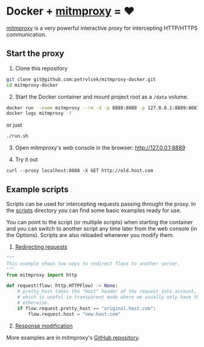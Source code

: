 # Docker + [mitmproxy](https://mitmproxy.org/) = ❤️

[mitmproxy](https://mitmproxy.org/) is a very powerful interactive proxy for intercepting HTTP/HTTPS communication.

## Start the proxy

1. Clone this repository

```bash
git clone git@github.com:petrvlcek/mitmproxy-docker.git
cd mitmproxy-docker
```

2. Start the Docker container and mount project root as a `/data` volume.

```bash
docker run --name mitmproxy --rm -d -p 8888:8080 -p 127.0.0.1:8889:8081 -v $(pwd):/data  mitmproxy/mitmproxy mitmweb --web-host 0.0.0.0 --web-port 8081 -s /data/scripts/redirect.py -s /data/scripts/modify_response.py
docker logs mitmproxy -f
```

or just 

```bash
./run.sh
```

3. Open mitmproxy's web console in the browser: http://127.0.0.1:8889

4. Try it out

```
curl --proxy localhost:8888 -X GET http://old.host.com
```

## Example scripts
Scripts can be used for intercepting requests passing throught the proxy. In the [scripts](data/proxy/scripts) directory you can find some basic examples ready for use.

You can point to the script (or multiple scripts) when starting the container and you can switch to another script any time later from the web console (in the Options). Scripts are also reloaded whenever you modify them.


1. [Redirecting requests](data/proxy/scripts/redirect.py)
```python
"""
This example shows two ways to redirect flows to another server.
"""
from mitmproxy import http

def request(flow: http.HTTPFlow) -> None:
    # pretty_host takes the "Host" header of the request into account,
    # which is useful in transparent mode where we usually only have the IP
    # otherwise.
    if flow.request.pretty_host == "original.host.com":
        flow.request.host = "new.host.com"
```
2. [Response modification](data/proxy/scripts/modify_response.py)

More examples are in mitmproxy's [GitHub repository]( https://github.com/mitmproxy/mitmproxy/tree/master/examples).
